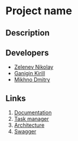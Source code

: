 # Project name
## Description
## Developers
- [Zelenev Nikolay](https://github.com/c-addict)
- [Ganigin Kirill](https://github.com/MeltingGlaciers)
- [Mikhno Dmitry](https://github.com/DuckMan-alt)
## Links
1. [Documentation]()
2. [Task manager](https://vsu-tp.atlassian.net/jira/software/projects/MM/boards/1)
3. [Architecture](https://miro.com/welcomeonboard/W9L6bxgRGaY2etEtO4nO638oNFRzjTv1CzDHtQ9k3UGSHcuAJi5I7IJyusRvudQE)
4. [Swagger]()

